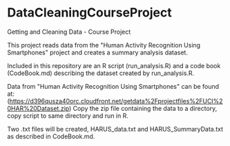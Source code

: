 # DataCleaningCourseProject
Getting and Cleaning Data - Course Project

This project reads data from the "Human Activity Recognition Using Smartphones" project and creates a summary analysis dataset.

Included in this repository are an R script (run_analysis.R) and a code book (CodeBook.md) describing the dataset created by run_analysis.R.

Data from "Human Activity Recognition Using Smartphones" can be found at:
   (https://d396qusza40orc.cloudfront.net/getdata%2Fprojectfiles%2FUCI%20HAR%20Dataset.zip)
   Copy the zip file containing the data to a directory, copy script to same directory and run in R.
   
   Two .txt files will be created, HARUS_data.txt and HARUS_SummaryData.txt as described in CodeBook.md.
